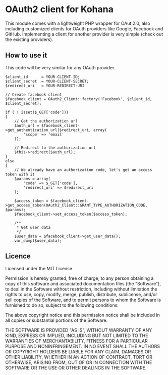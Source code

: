 OAuth2 client for Kohana
==========================

This module comes with a lightweight PHP wrapper for OAut 2.0, also including customized clients for OAuth providers like Google,
Facebook and GitHub. Implementing a client for another provider is very simple (check out the existing providers).

## How to use it  
This code will be very similar for any OAuth provider.

    $client_id      = YOUR-CLIENT-ID;
    $client_secret  = YOUR-CLIENT-SECRET;
    $redirect_uri   = YOUR-REDIRECT-URI

    // Create facebook client
    $facebook_client = OAuth2_Client::factory('Facebook', $client_id, $client_secret);

    if ( ! isset($_GET['code']))
    {
        // Get the authorization url
        $auth_url = $facebook_client->get_authentication_url($redirect_uri, array(
            'scope' => 'email'
        ));

        // Redirect to the authorization url
        $this->redirect($auth_url);
    }
    else
    {
        // We already have an authorization code, let's get an access token with it
        $params = array(
            'code' => $_GET['code'],
            'redirect_uri' => $redirect_uri
        );

        $access_token = $facebook_client->get_access_token(OAuth2_Client::GRANT_TYPE_AUTHORIZATION_CODE, $params);
        $facebook_client->set_access_token($access_token);

        /**
         * Get user data
         */
        $user_data = $facebook_client->get_user_data();
        var_dump($user_data);
        

## Licence

Licensed under the MIT License

Permission is hereby granted, free of charge, to any person obtaining a copy
of this software and associated documentation files (the "Software"), to deal
in the Software without restriction, including without limitation the rights
to use, copy, modify, merge, publish, distribute, sublicense, and/or sell
copies of the Software, and to permit persons to whom the Software is
furnished to do so, subject to the following conditions:

The above copyright notice and this permission notice shall be included in
all copies or substantial portions of the Software.

THE SOFTWARE IS PROVIDED "AS IS", WITHOUT WARRANTY OF ANY KIND, EXPRESS OR
IMPLIED, INCLUDING BUT NOT LIMITED TO THE WARRANTIES OF MERCHANTABILITY,
FITNESS FOR A PARTICULAR PURPOSE AND NONINFRINGEMENT. IN NO EVENT SHALL THE
AUTHORS OR COPYRIGHT HOLDERS BE LIABLE FOR ANY CLAIM, DAMAGES OR OTHER
LIABILITY, WHETHER IN AN ACTION OF CONTRACT, TORT OR OTHERWISE, ARISING FROM,
OUT OF OR IN CONNECTION WITH THE SOFTWARE OR THE USE OR OTHER DEALINGS IN
THE SOFTWARE.

